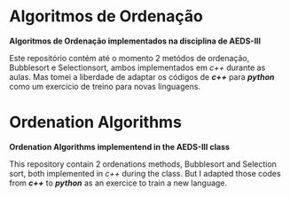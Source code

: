 # Algoritmos de Ordenação
<b>Algoritmos de Ordenação implementados na disciplina de AEDS-III</b>

Este repositório contém até o momento 2 metódos de ordenação, Bubblesort e Selectionsort, ambos implementados 
em <i>c++</i> durante as aulas. Mas tomei a liberdade de adaptar os códigos de <b><i>c++</i></b> para <b><i>python</i></b>
como um exercício de treino para novas linguagens.



<h1>Ordenation Algorithms</h1>

<b>Ordenation Algorithms implementend in the AEDS-III class</b>

This repository contain 2 ordenations methods, Bubblesort and Selection sort, both implemented in <i>c++</i>
during the class. But I adapted those codes from <b><i>c++</i></b> to <b><i>python</i></b> as an exercice to train a new language.
